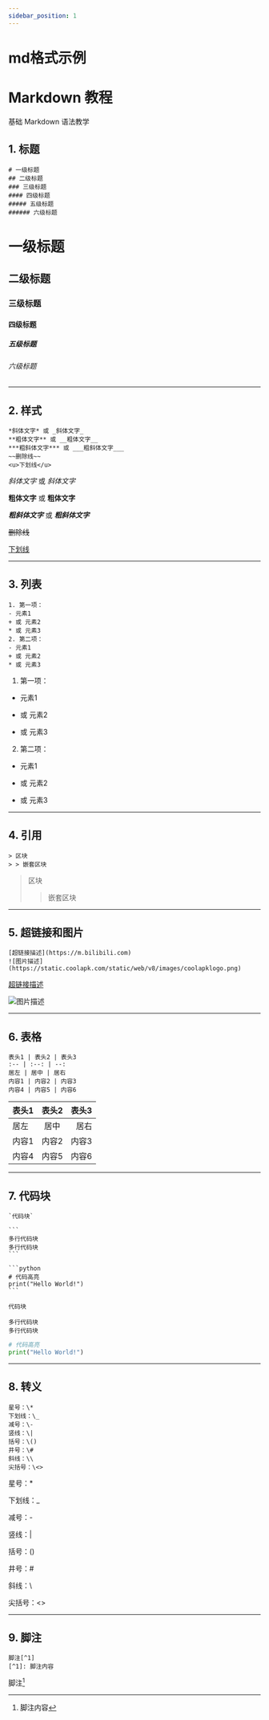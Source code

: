 ```yaml
---
sidebar_position: 1
---
```


# md格式示例

# Markdown 教程
基础 Markdown 语法教学

## 1. 标题
```
# 一级标题
## 二级标题
### 三级标题
#### 四级标题
##### 五级标题
###### 六级标题
```

# 一级标题
## 二级标题
### 三级标题
#### 四级标题
##### 五级标题
###### 六级标题

---

## 2. 样式
```
*斜体文字* 或 _斜体文字_
**粗体文字** 或 __粗体文字__
***粗斜体文字*** 或 ___粗斜体文字___
~~删除线~~
<u>下划线</u>
```

*斜体文字* 或 _斜体文字_

**粗体文字** 或 __粗体文字__

***粗斜体文字*** 或 ___粗斜体文字___

~~删除线~~

<u>下划线</u>

---

## 3. 列表
```
1. 第一项： 
- 元素1
+ 或 元素2
* 或 元素3
2. 第二项： 
- 元素1
+ 或 元素2
* 或 元素3
```

1. 第一项： 
- 元素1
+ 或 元素2
* 或 元素3
2. 第二项： 
- 元素1
+ 或 元素2
* 或 元素3

---

## 4. 引用
```
> 区块
> > 嵌套区块
```

> 区块
> > 嵌套区块

---

## 5. 超链接和图片
```
[超链接描述](https://m.bilibili.com)
![图片描述](https://static.coolapk.com/static/web/v8/images/coolapklogo.png)
```

[超链接描述](https://m.bilibili.com)

![图片描述](https://static.coolapk.com/static/web/v8/images/coolapklogo.png)

---

## 6. 表格
```
表头1 | 表头2 | 表头3
:-- | :--: | --: 
居左 | 居中 | 居右 
内容1 | 内容2 | 内容3
内容4 | 内容5 | 内容6
```

表头1 | 表头2 | 表头3
:-- | :--: | --: 
居左 | 居中 | 居右 
内容1 | 内容2 | 内容3
内容4 | 内容5 | 内容6

---

## 7. 代码块
``````
`代码块`

```
多行代码块
多行代码块
```

```python
# 代码高亮
print("Hello World!")
```
``````

`代码块`

```
多行代码块
多行代码块
```

```python
# 代码高亮
print("Hello World!")
```

---

## 8. 转义
```
星号：\*
下划线：\_
减号：\-
竖线：\|
括号：\()
井号：\#
斜线：\\
尖括号：\<>
```

星号：\*

下划线：\_

减号：\-

竖线：\|

括号：\()

井号：\#

斜线：\\

尖括号：\<>

---

## 9. 脚注
```
脚注[^1]
[^1]: 脚注内容
```

脚注[^1]
[^1]: 脚注内容
